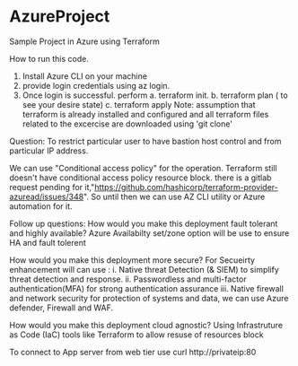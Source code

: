 # AzureProject
Sample Project in Azure using Terraform

How to run this code. 

1. Install Azure CLI on your machine
2. provide login credentials using az login. 
3. Once login is successful. perform 
    a. terraform init.
    b. terraform plan ( to see your desire state) 
    c. terraform apply
    Note: assumption that terraform is already installed and configured and all terraform files related to the excercise are downloaded using 'git clone'

Question: To restrict particular user to have bastion host control and from particular IP address. 

We can use "Conditional access policy" for the operation. Terraform still doesn't have conditional access policy resource block. there is a gitlab request pending for it,"https://github.com/hashicorp/terraform-provider-azuread/issues/348". So until then we can use AZ CLI utility or Azure automation for it. 


Follow up questions:
How would you make this deployment fault tolerant and highly available? 
Azure Availabilty set/zone option will be use to ensure HA and fault tolerent 


How would you make this deployment more secure? 
For Secueirty enhancement will can use :
i. Native threat Detection (& SIEM) to simplify threat detection and response.
ii. Passwordless and multi-factor authentication(MFA) for strong authentication assurance
iii. Native firewall and network security for protection of systems and data, we can use Azure defender, Firewall and WAF.


How would you make this deployment cloud agnostic?
Using Infrastruture as Code (IaC) tools like Terraform to allow resuse of resources block 

To connect to App server from web tier use curl http://privateip:80
